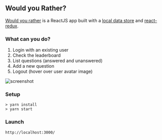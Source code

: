 ## Would you Rather?

[Would you rather](https://en.wikipedia.org/wiki/Would_you_rather) is a ReactJS app built with a [local data store](https://github.com/udacity/reactnd-project-would-you-rather-starter) and [react-redux](https://github.com/reduxjs/react-redux).

### What can you do?

1. Login with an existing user
2. Check the leaderboard
3. List questions (answered and unanswered)
4. Add a new question
5. Logout (hover over user avatar image)

![screenshot](https://d3vv6lp55qjaqc.cloudfront.net/items/0w2Z3t2q2v3Z3r0l0Q3Y/Image%202018-06-03%20at%209.17.28%20PM.png?X-CloudApp-Visitor-Id=fff71d6bc17b4f2ef71400f8f21231cc&v=e98dec69)



### Setup

```
> yarn install
> yarn start
```

### Launch

```
http://localhost:3000/
```
